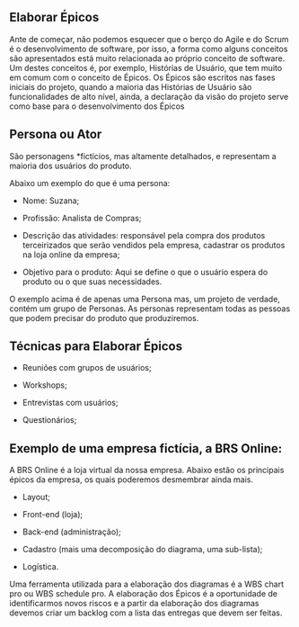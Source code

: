 ## Elaborar Épicos

Ante de começar, não podemos esquecer que o berço do Agile e do Scrum é o desenvolvimento de software, por isso, a forma como alguns conceitos são apresentados está muito relacionada ao próprio conceito de software. Um destes conceitos é, por exemplo, Histórias de Usuário, que tem muito em comum com o conceito de Épicos. Os Épicos são escritos nas fases iniciais do projeto, quando a maioria das Histórias de Usuário são funcionalidades de alto nível, ainda, a declaração da visão do projeto serve como base para o desenvolvimento dos Épicos

## Persona ou Ator

São personagens *fictícios, mas altamente detalhados, e representam a maioria dos usuários do produto.

Abaixo um exemplo do que é uma persona:

- Nome: Suzana;

- Profissão: Analista de Compras;

- Descrição das atividades: responsável pela compra dos produtos terceirizados que serão vendidos pela empresa, cadastrar os produtos na loja online da empresa;

- Objetivo para o produto: Aqui se define o que o usuário espera do produto ou o que suas necessidades.

O exemplo acima é de apenas uma Persona mas, um projeto de verdade, contém um grupo de Personas. As personas representam todas as pessoas que podem precisar do produto que produziremos.

## Técnicas para Elaborar Épicos

- Reuniões com grupos de usuários;

- Workshops;

- Entrevistas com usuários;

- Questionários;

## Exemplo de uma empresa fictícia, a BRS Online:

A BRS Online é a loja virtual da nossa empresa. Abaixo estão os principais épicos da empresa, os quais poderemos desmembrar ainda mais.

- Layout;

- Front-end (loja);

- Back-end (administração);

- Cadastro (mais uma decomposição do diagrama, uma sub-lista);

- Logística.

Uma ferramenta utilizada para a elaboração dos diagramas é a WBS chart pro ou WBS schedule pro. A elaboração dos Épicos é a oportunidade de identificarmos novos riscos e a partir da elaboração dos diagramas devemos criar um backlog com a lista das entregas que devem ser feitas.

